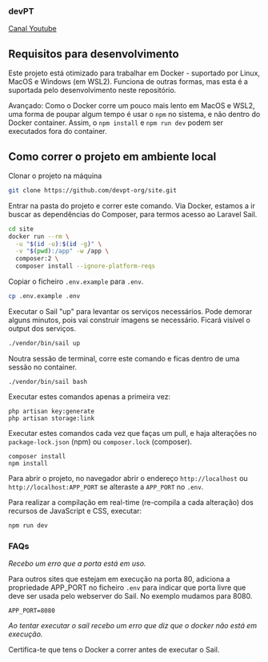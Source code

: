 ### devPT

[Canal Youtube](https://www.youtube.com/@devpt4252)

## Requisitos para desenvolvimento

Este projeto está otimizado para trabalhar em Docker - suportado por Linux, MacOS e Windows (em WSL2).
Funciona de outras formas, mas esta é a suportada pelo desenvolvimento neste repositório.

Avançado: Como o Docker corre um pouco mais lento em MacOS e WSL2, uma forma de poupar algum tempo é usar o `npm` no sistema, e não dentro do Docker container. Assim, o `npm install` e `npm run dev` podem ser executados fora do container.

## Como correr o projeto em ambiente local

Clonar o projeto na máquina

```bash
git clone https://github.com/devpt-org/site.git
```

Entrar na pasta do projeto e correr este comando. Via Docker, estamos a ir buscar as dependências do Composer, para termos acesso ao Laravel Sail.

```bash
cd site
docker run --rm \
  -u "$(id -u):$(id -g)" \
  -v "$(pwd):/app" -w /app \
  composer:2 \
  composer install --ignore-platform-reqs
```

Copiar o ficheiro `.env.example` para `.env`.

```bash
cp .env.example .env
```

Executar o Sail "up" para levantar os serviços necessários. Pode demorar alguns minutos, pois vai construir imagens se necessário.
Ficará visível o output dos serviços.
```bash
./vendor/bin/sail up
```

Noutra sessão de terminal, corre este comando e ficas dentro de uma sessão no container.
```
./vendor/bin/sail bash
```

Executar estes comandos apenas a primeira vez:
```
php artisan key:generate
php artisan storage:link
```

Executar estes comandos cada vez que faças um pull, e haja alterações no `package-lock.json` (npm) ou `composer.lock` (composer).
```
composer install
npm install
```

Para abrir o projeto, no navegador abrir o endereço `http://localhost` ou `http://localhost:APP_PORT` se alteraste a `APP_PORT` no `.env`.

Para realizar a compilação em real-time (re-compila a cada alteração) dos recursos de JavaScript e CSS, executar:

```bash
npm run dev
```

### FAQs

*Recebo um erro que a porta está em uso.*

Para outros sites que estejam em execução na porta 80, adiciona a propriedade APP_PORT no ficheiro `.env` para indicar que porta livre que deve ser usada pelo webserver do Sail. No exemplo mudamos para 8080.
```.env
APP_PORT=8080
```

*Ao tentar executar o sail recebo um erro que diz que o docker não está em execução.*

Certifica-te que tens o Docker a correr antes de executar o Sail.
